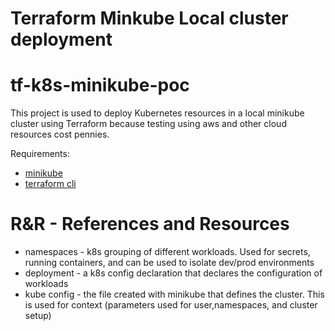 # Terraform Minkube Local cluster deployment
# tf-k8s-minikube-poc


 This project is used to deploy Kubernetes resources in a local minikube cluster using Terraform
 because testing using aws and other cloud resources cost pennies. 

Requirements: 

* [minikube](https://minikube.sigs.k8s.io/docs/start/)
* [terraform cli](https://www.terraform.io/downloads)

# R&R - References and Resources

* namespaces - k8s grouping of different workloads. Used for secrets, running containers, and can be used to isolate dev/prod environments
* deployment - a k8s config declaration that declares the configuration of workloads
* kube config - the file created with minikube that defines the cluster. This is used for context (parameters used for user,namespaces, and cluster setup)

